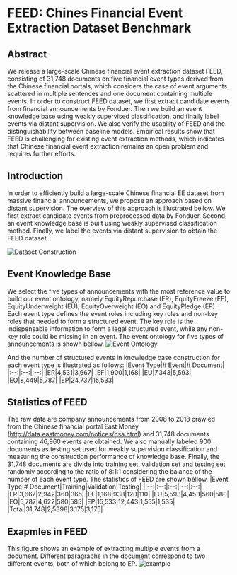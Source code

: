 # FEED: Chines Financial Event Extraction Dataset Benchmark

## Abstract

We release a large-scale Chinese financial event extraction dataset FEED, consisting of 31,748 documents on five financial event types derived from the Chinese financial portals, which considers the case of event arguments scattered in multiple sentences and one document containing multiple events. In order to construct FEED dataset, we first extract candidate events from financial announcements by Fonduer. Then we build an event knowledge base using weakly supervised classification, and finally label events via distant supervision. We also verify the usability  of FEED and the distinguishability between baseline models. Empirical results show that FEED is challenging for existing event extraction methods, which indicates that Chinese financial event extraction remains an open problem and requires further efforts.

## Introduction

In order to efficiently build a large-scale Chinese financial EE dataset from massive financial announcements, we propose an approach based on distant supervision. The overview of this approach is illustrated bellow. We first extract candidate events from preprocessed data by Fonduer. Second, an event knowledge base is built using weakly supervised classification method. Finally, we label the events via distant supervision to obtain the FEED dataset.

![Dataset Construction](https://user-images.githubusercontent.com/83271325/136687323-24478485-bb82-45bd-86b5-5e3e8acff150.png)

## Event Knowledge Base
We select the five types of announcements with the most reference value to build our event ontology, namely EquityRepurchase (ER), EquityFreeze (EF), EquityUnderweight (EU), EquityOverweight (EO) and EquityPledge (EP). Each event type defines the event roles including key roles and non-key roles that needed to form a structured event. The key role is the indispensable information to form a legal structured event, while any non-key role could be missing in an event. The event ontology for five types of announcements is shown bellow. 
![Event Ontology](https://user-images.githubusercontent.com/83271325/136688228-0dfe0323-8a16-40f0-b183-d2c00cc02385.png)

And the number of structured events in knowledge base construction for each event type is illustrated as follows:
|Event Type|# Event|# Document|
|:--:|:--:|:--:|
|ER|4,531|3,667|
|EF|1,900|1,168|
|EU|7,343|5,593|
|EO|8,449|5,787|
|EP|24,737|15,533|

## Statistics of FEED
The raw data are company announcements from 2008 to 2018 crawled from the Chinese financial portal East Money (http://data.eastmoney.com/notices/hsa.html) and 31,748 documents containing 46,960 events are obtained. We also manually labeled 900 documents as testing set used for weakly supervision classification and measuring the construction performance of knowledge base. Finally, the 31,748 documents are divide into training set, validation set and testing set randomly according to the ratio of 8:1:1 considering the balance of the number of each event type. The statistics of FEED are shown bellow.
|Event Type|# Document|Training|Validation|Testing|
|:--:|:--:|:--:|:--:|:--:|
|ER|3,667|2,942|360|365|
|EF|1,168|938|120|110|
|EU|5,593|4,453|560|580|
|EO|5,787|4,622|580|585|
|EP|15,533|12,443|1,555|1,535|
|Total|31,748|2,5398|3,175|3,175|

## Exapmles in FEED
This figure shows an example of extracting multiple events from a document. Different paragraphs in the document correspond to two different events, both of which belong to EP.
![example](https://user-images.githubusercontent.com/83271325/136688391-fdc044b0-28f9-47c6-8dfb-8af587f25f7d.jpg)

